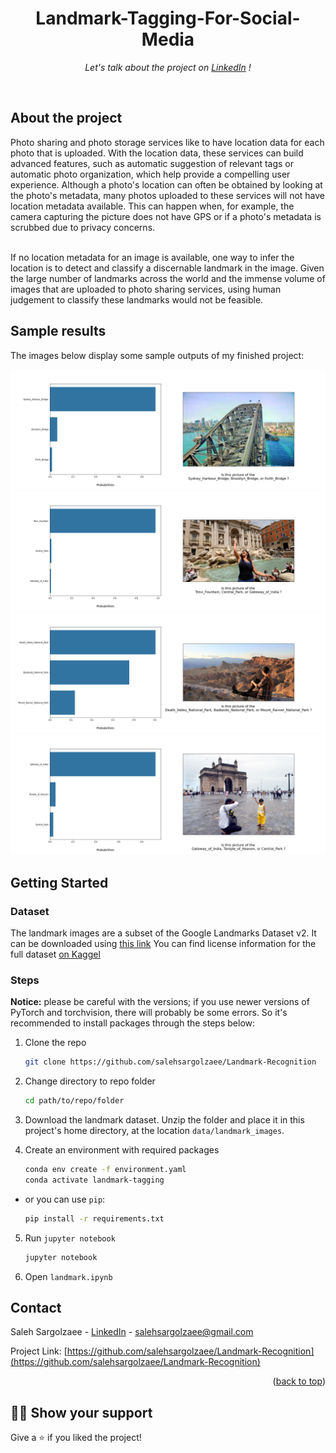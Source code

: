 <h1 align="center">Landmark-Tagging-For-Social-Media</h1>

<p align="center"><i>Let's talk about the project on <a href="https://www.linkedin.com/in/saleh-sargolzaee">LinkedIn</a> !</i></p>
<br>

## About the project
Photo sharing and photo storage services like to have location data for each photo that is uploaded. With the location data, these services can build advanced features, such as automatic suggestion of relevant tags or automatic photo organization, which help provide a compelling user experience. Although a photo's location can often be obtained by looking at the photo's metadata, many photos uploaded to these services will not have location metadata available. This can happen when, for example, the camera capturing the picture does not have GPS or if a photo's metadata is scrubbed due to privacy concerns.

<br/>
If no location metadata for an image is available, one way to infer the location is to detect and classify a discernable landmark in the image. Given the large number of landmarks across the world and the immense volume of images that are uploaded to photo sharing services, using human judgement to classify these landmarks would not be feasible.



## Sample results

 The images below display some sample outputs of my finished project:
 
 ![Sydney_Harbour_Bridge](images/result2.png)
 ![Trevi_Fountain](images/result4.png)
 ![Death_valley2](images/result0.png)
 ![Gateway_of_India](images/result1.png)

## Getting Started

### Dataset

The landmark images are a subset of the Google Landmarks Dataset v2. It can be downloaded using [this link](https://udacity-dlnfd.s3-us-west-1.amazonaws.com/datasets/landmark_images.zip)
You can find license information for the full dataset [on Kaggel](https://www.kaggle.com/competitions/landmark-recognition-challenge/data)


### Steps 

__Notice:__  please be careful with the versions; if you use newer versions of PyTorch and torchvision, there will probably be some errors. So it's recommended to install packages through the steps below:

1. Clone the repo
   ```sh
   git clone https://github.com/salehsargolzaee/Landmark-Recognition   
   ```
2. Change directory to repo folder
   ```sh
   cd path/to/repo/folder
   ```
3. Download the landmark dataset. Unzip the folder and place it in this project's home directory, at the location `data/landmark_images`.

4. Create an environment with required packages
   ```sh
   conda env create -f environment.yaml
   conda activate landmark-tagging
   ```
- or you can use `pip`:

   ```sh
   pip install -r requirements.txt
   ```
5. Run `jupyter notebook`
    
   ```sh
   jupyter notebook
   ```
6. Open `landmark.ipynb`


## Contact

Saleh Sargolzaee - [LinkedIn](https://www.linkedin.com/in/saleh-sargolzaee) - salehsargolzaee@gmail.com

Project Link: [https://github.com/salehsargolzaee/Landmark-Recognition](https://github.com/salehsargolzaee/Landmark-Recognition)

<p align="right">(<a href="#top">back to top</a>)</p>

## :man_astronaut: Show your support

Give a ⭐️ if you liked the project!

